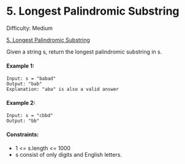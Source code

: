 # 5. Longest Palindromic Substring

Difficulty: Medium

[5. Longest Palindromic Substring](https://leetcode.com/problems/longest-palindromic-substring)

Given a string s, return the longest palindromic substring in s.

#### Example 1:
```
Input: s = "babad"
Output: "bab"
Explanation: "aba" is also a valid answer
```


#### Example 2:
```
Input: s = "cbbd"
Output: "bb"
```

#### Constraints:
 - 1 <= s.length <= 1000
 - s consist of only digits and English letters.
